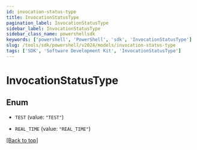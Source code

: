 ```yaml
---
id: invocation-status-type
title: InvocationStatusType
pagination_label: InvocationStatusType
sidebar_label: InvocationStatusType
sidebar_class_name: powershellsdk
keywords: ['powershell', 'PowerShell', 'sdk', 'InvocationStatusType'] 
slug: /tools/sdk/powershell/v2024/models/invocation-status-type
tags: ['SDK', 'Software Development Kit', 'InvocationStatusType']
---
```



# InvocationStatusType

## Enum


* `TEST` (value: `"TEST"`)

* `REAL_TIME` (value: `"REAL_TIME"`)


[[Back to top]](#) 

